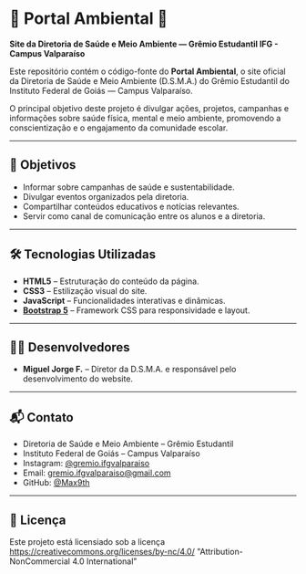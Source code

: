 # 🌱 Portal Ambiental 🌱 
**Site da Diretoria de Saúde e Meio Ambiente — Grêmio Estudantil IFG - Campus Valparaíso**

Este repositório contém o código-fonte do **Portal Ambiental**, o site oficial da Diretoria de Saúde e Meio Ambiente (D.S.M.A.) do Grêmio Estudantil do Instituto Federal de Goiás — Campus Valparaíso.

O principal objetivo deste projeto é divulgar ações, projetos, campanhas e informações sobre saúde física, mental e meio ambiente, promovendo a conscientização e o engajamento da comunidade escolar.

---

## 🎯 Objetivos

- Informar sobre campanhas de saúde e sustentabilidade.
- Divulgar eventos organizados pela diretoria.
- Compartilhar conteúdos educativos e notícias relevantes.
- Servir como canal de comunicação entre os alunos e a diretoria.

---

## 🛠️ Tecnologias Utilizadas

- **HTML5** – Estruturação do conteúdo da página.  
- **CSS3** – Estilização visual do site.  
- **JavaScript** – Funcionalidades interativas e dinâmicas.  
- **[Bootstrap 5](https://getbootstrap.com/)** – Framework CSS para responsividade e layout.

---

## 👨‍💻 Desenvolvedores

- **Miguel Jorge F.** – Diretor da D.S.M.A. e responsável pelo desenvolvimento do website.  

---

## 📬 Contato

- Diretoria de Saúde e Meio Ambiente – Grêmio Estudantil  
- Instituto Federal de Goiás – Campus Valparaíso  
- Instagram: [@gremio.ifgvalparaiso](https://www.instagram.com/gremio.ifgvalparaiso)  
- Email: [gremio.ifgvalparaiso@gmail.com](mailto:gremio.ifgvalparaiso@gmail.com)  
- GitHub: [@Max9th](https://github.com/Max9th)

---

## 📄 Licença

Este projeto está licensiado sob a licença https://creativecommons.org/licenses/by-nc/4.0/ "Attribution-NonCommercial 4.0 International"
